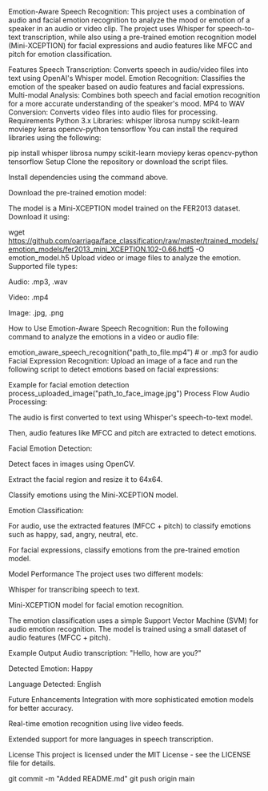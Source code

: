 Emotion-Aware Speech Recognition:
This project uses a combination of audio and facial emotion recognition to analyze the mood or emotion of a speaker in an audio or video clip. The project uses Whisper for speech-to-text transcription, while also using a pre-trained emotion recognition model (Mini-XCEPTION) for facial expressions and audio features like MFCC and pitch for emotion classification.

Features
Speech Transcription: Converts speech in audio/video files into text using OpenAI's Whisper model.
Emotion Recognition: Classifies the emotion of the speaker based on audio features and facial expressions.
Multi-modal Analysis: Combines both speech and facial emotion recognition for a more accurate understanding of the speaker's mood.
MP4 to WAV Conversion: Converts video files into audio files for processing.
Requirements
Python 3.x
Libraries:
whisper
librosa
numpy
scikit-learn
moviepy
keras
opencv-python
tensorflow
You can install the required libraries using the following:

pip install whisper librosa numpy scikit-learn moviepy keras opencv-python tensorflow Setup Clone the repository or download the script files.

Install dependencies using the command above.

Download the pre-trained emotion model:

The model is a Mini-XCEPTION model trained on the FER2013 dataset. Download it using:

wget https://github.com/oarriaga/face_classification/raw/master/trained_models/emotion_models/fer2013_mini_XCEPTION.102-0.66.hdf5 -O emotion_model.h5 Upload video or image files to analyze the emotion. Supported file types:

Audio: .mp3, .wav

Video: .mp4

Image: .jpg, .png

How to Use Emotion-Aware Speech Recognition: Run the following command to analyze the emotions in a video or audio file:

emotion_aware_speech_recognition("path_to_file.mp4") # or .mp3 for audio Facial Expression Recognition: Upload an image of a face and run the following script to detect emotions based on facial expressions:

Example for facial emotion detection
process_uploaded_image("path_to_face_image.jpg") Process Flow Audio Processing:

The audio is first converted to text using Whisper's speech-to-text model.

Then, audio features like MFCC and pitch are extracted to detect emotions.

Facial Emotion Detection:

Detect faces in images using OpenCV.

Extract the facial region and resize it to 64x64.

Classify emotions using the Mini-XCEPTION model.

Emotion Classification:

For audio, use the extracted features (MFCC + pitch) to classify emotions such as happy, sad, angry, neutral, etc.

For facial expressions, classify emotions from the pre-trained emotion model.

Model Performance The project uses two different models:

Whisper for transcribing speech to text.

Mini-XCEPTION model for facial emotion recognition.

The emotion classification uses a simple Support Vector Machine (SVM) for audio emotion recognition. The model is trained using a small dataset of audio features (MFCC + pitch).

Example Output Audio transcription: "Hello, how are you?"

Detected Emotion: Happy

Language Detected: English

Future Enhancements Integration with more sophisticated emotion models for better accuracy.

Real-time emotion recognition using live video feeds.

Extended support for more languages in speech transcription.

License This project is licensed under the MIT License - see the LICENSE file for details.

git commit -m "Added README.md" git push origin main


